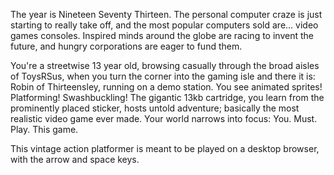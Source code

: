 The year is Nineteen Seventy Thirteen. The personal computer craze is just starting to really take off, and the most popular computers sold are... video games consoles. Inspired minds around the globe are racing to invent the future, and hungry corporations are eager to fund them.

You're a streetwise 13 year old, browsing casually through the broad aisles of ToysRSus, when you turn the corner into the gaming isle and there it is: Robin of Thirteensley, running on a demo station. You see animated sprites! Platforming! Swashbuckling! The gigantic 13kb cartridge, you learn from the prominently placed sticker, hosts untold adventure; basically the most realistic video game ever made. Your world narrows into focus: You. Must. Play. This game.

This vintage action platformer is meant to be played on a desktop browser, with the arrow and space keys.
